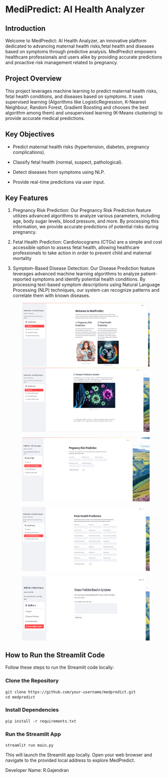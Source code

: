 # **MediPredict: AI Health Analyzer**

## **Introduction**

Welcome to MedPredict: AI Health Analyzer, an innovative platform dedicated to advancing maternal health risks,fetal health and diseases based on symptoms through predictive analysis. MedPredict empowers healthcare professionals and users alike by providing accurate predictions and proactive risk management related to pregnancy.

## **Project Overview**

This project leverages machine learning to predict maternal health risks, fetal health conditions, and diseases based on symptoms. It uses supervised learning (Algorithms like LogisticRegression, K-Nearest Neighbour, Random Forest, Gradient Boosting and chooses the best algorithm among them) and unsupervised learning (K-Means clustering) to provide accurate medical predictions.


## **Key Objectives**

* Predict maternal health risks (hypertension, diabetes, pregnancy complications).

* Classify fetal health (normal, suspect, pathological).

* Detect diseases from symptoms using NLP.

* Provide real-time predictions via user input.

## **Key Features**

1. Pregnancy Risk Prediction: Our Pregnancy Risk Prediction feature utilizes advanced algorithms to analyze various parameters, including age, body sugar levels, blood pressure, and more. By processing this information, we provide accurate predictions of potential risks during pregnancy.


2. Fetal Health Prediction: Cardiotocograms (CTGs) are a simple and cost accessible option to assess fetal health, allowing healthcare professionals to take action in order to prevent child and maternal mortality


3. Symptom-Based Disease Detection: 
Our Disease Prediction feature leverages advanced machine learning algorithms to analyze patient-reported symptoms and identify potential health conditions. By processing text-based symptom descriptions using Natural Language Processing (NLP) techniques, our system can recognize patterns and correlate them with known diseases.

<p align="center">
    <img src="Graphic_images/homescreen_1.png" alt="Homescreen1" width="400" height  = "200"/> 
    <img src="Graphic_images/homescreen_2.png" alt="Homescreen2" width="400" height  = "200"/>
</p>
<p align="center">
    <img src="Graphic_images/pregnancy_screen.png" alt="About us" width="400" height  = "200"/>
</p>

<p align="center">
    <img src="Graphic_images/fetal_screen.png" alt="About us" width="400" height  = "200"/>
</p>
<p align="center">
    <img src="Graphic_images/diseases_screen.png" alt="Disease Prediction System" width="400" height  = "200"/>

</p>


## **How to Run the Streamlit Code**

Follow these steps to run the Streamlit code locally:

### Clone the Repository

```
git clone https://github.com/your-username/medpredict.git
cd medpredict
```
### Install Dependencies

 ```
pip install -r requirements.txt
 ```

 ### Run the Streamlit App
 ```
streamlit run main.py
```
This will launch the Streamlit app locally. Open your web browser and navigate to the provided local address to explore MedPredict.


Developer Name: R.Gajendran